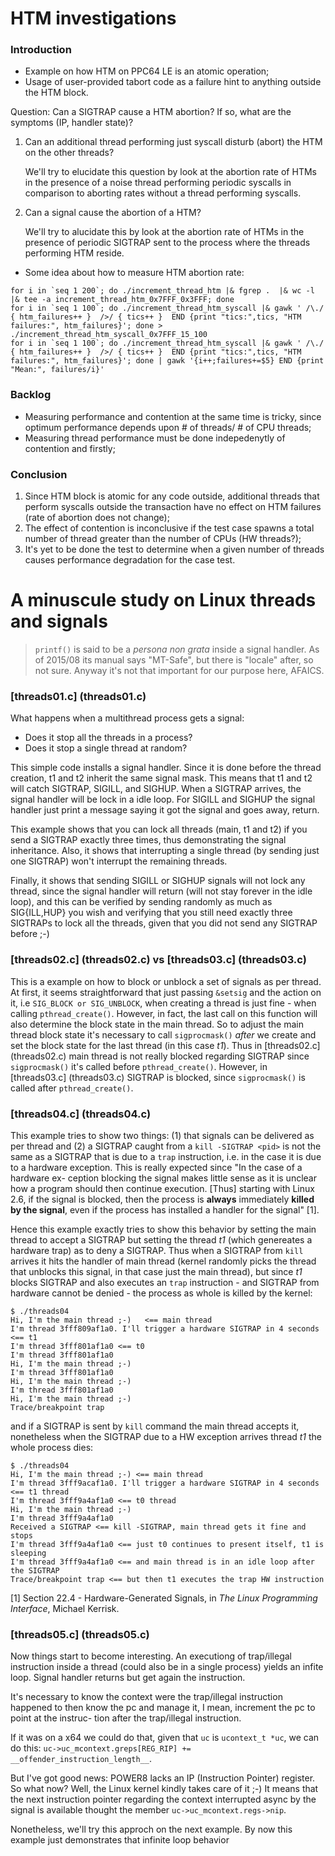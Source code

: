 HTM investigations
==================

### Introduction

- Example on how HTM on PPC64 LE is an atomic operation;
- Usage of user-provided tabort code as a failure hint to anything outside the HTM block.

Question: Can a SIGTRAP cause a HTM abortion? If so, what are the symptoms (IP, handler state)?

1. Can an additional thread performing just syscall disturb (abort) the HTM on the other threads?

   We'll try to elucidate this question by look at the abortion rate of HTMs in the presence of
   a noise thread performing periodic syscalls in comparison to aborting rates without a thread
   performing syscalls.

2. Can a signal cause the abortion of a HTM?

   We'll try to alucidate this by look at the abortion rate of HTMs in the presence of periodic
   SIGTRAP sent to the process where the threads performing HTM reside.


- Some idea about how to measure HTM abortion rate:

```
for i in `seq 1 200`; do ./increment_thread_htm |& fgrep .  |& wc -l |& tee -a increment_thread_htm_0x7FFF_0x3FFF; done
for i in `seq 1 100`; do ./increment_thread_htm_syscall |& gawk ' /\./ { htm_failures++ }  />/ { tics++ }  END {print "tics:",tics, "HTM failures:", htm_failures}'; done > ./increment_thread_htm_syscall_0x7FFF_15_100
for i in `seq 1 100`; do ./increment_thread_htm_syscall |& gawk ' /\./ { htm_failures++ }  />/ { tics++ }  END {print "tics:",tics, "HTM failures:", htm_failures}'; done | gawk '{i++;failures+=$5} END {print "Mean:", failures/i}'
```

### Backlog

- Measuring performance and contention at the same time is tricky, since optimum performance depends upon # of threads/ # of CPU threads;
- Measuring thread performance must be done indepedenytly of contention and firstly;

### Conclusion

1. Since HTM block is atomic for any code outside, additional threads that perform syscalls outside the transaction have no effect on HTM failures (rate of abortion does not change);
2. The effect of contention is inconclusive if the test case spawns a total number of thread greater than the number of CPUs (HW threads?);
3. It's yet to be done the test to determine when a given number of threads causes performance degradation for the case test.


A minuscule study on Linux threads and signals
==============================================

> `printf()` is said to be a _persona non grata_ inside a signal handler. As of
> 2015/08 its manual says "MT-Safe", but there is "locale" after, so not sure.
> Anyway it's not that important for our purpose here, AFAICS.

### [threads01.c] (threads01.c)

What happens when a multithread process gets a signal:
- Does it stop all the threads in a process?
- Does it stop a single thread at random?

This simple code installs a signal handler. Since it is done before the thread
creation, t1 and t2 inherit the same signal mask. This means that t1 and t2 will
catch SIGTRAP, SIGILL, and SIGHUP. When a SIGTRAP arrives, the signal handler
will be lock in a idle loop. For SIGILL and SIGHUP the signal handler just print
a message saying it got the signal and goes away, return.

This example shows that you can lock all threads (main, t1 and t2) if you send
a SIGTRAP exactly three times, thus demonstrating the signal inheritance. Also,
it shows that interrupting a single thread (by sending just one SIGTRAP) won't
interrupt the remaining threads.

Finally, it shows that sending SIGILL or SIGHUP signals will not lock any thread,
since the signal handler will return (will not stay forever in the idle loop),
and this can be verified by sending randomly as much as SIG{ILL,HUP} you wish
and verifying that you still need exactly three SIGTRAPs to lock all the
threads, given that you did not send any SIGTRAP before ;-)

### [threads02.c] (threads02.c) vs [threads03.c] (threads03.c)

This is a example on how to block or unblock a set of signals as per thread. At
first, it seems straightforward that just passing `&setsig` and the action on it,
i.e `SIG_BLOCK or SIG_UNBLOCK`, when creating a thread is just fine - when calling
`pthread_create()`. However, in fact, the last call on this function will also
determine the block state in the main thread. So to adjust the main thread block
state it's necessary to call `sigprocmask()` *after* we create and set the block
state for the last thread (in this case *t1*). Thus in [threads02.c] (threads02.c)
main thread is not really blocked regarding SIGTRAP since `sigprocmask()` it's
called before `pthread_create()`. However, in [threads03.c] (threads03.c) SIGTRAP
is blocked, since `sigprocmask()` is called after `pthread_create()`.

### [threads04.c] (threads04.c)

This example tries to show two things: (1) that signals can be delivered as per
thread and (2) a SIGTRAP caught from a `kill -SIGTRAP <pid>` is not the same as
a SIGTRAP that is due to a `trap` instruction, i.e. in the case it is due to a
hardware exception. This is really expected since "In the case of a hardware ex-
ception blocking the signal makes little sense as it is unclear how a program
should then continue execution. [Thus] starting with Linux 2.6, if the signal is
blocked, then the process is **always** immediately **killed by the signal**,
even if the process has installed a handler for the signal" [1].

Hence this example exactly tries to show this behavior by setting the main thread
to accept a SIGTRAP but setting the thread *t1* (which genereates a hardware trap)
as to deny a SIGTRAP. Thus when a SIGTRAP from `kill` arrives it hits the handler
of main thread (kernel randomly picks the thread that unblocks this signal, in
that case just the main thread), but since *t1* blocks SIGTRAP and also executes
an `trap` instruction - and SIGTRAP from hardware cannot be denied - the process
as whole is killed by the kernel:

```
$ ./threads04
Hi, I'm the main thread ;-)   <== main thread
I'm thread 3fff809af1a0. I'll trigger a hardware SIGTRAP in 4 seconds <== t1
I'm thread 3fff801af1a0 <== t0
I'm thread 3fff801af1a0
Hi, I'm the main thread ;-)
I'm thread 3fff801af1a0
Hi, I'm the main thread ;-)
I'm thread 3fff801af1a0
Hi, I'm the main thread ;-)
Trace/breakpoint trap
```
and if a SIGTRAP is sent by `kill` command the main thread accepts it, nonetheless
when the SIGTRAP due to a HW exception arrives thread *t1* the whole process dies:

```
$ ./threads04
Hi, I'm the main thread ;-) <== main thread
I'm thread 3fff9acaf1a0. I'll trigger a hardware SIGTRAP in 4 seconds <== t1 thread
I'm thread 3fff9a4af1a0 <== t0 thread
Hi, I'm the main thread ;-)
I'm thread 3fff9a4af1a0
Received a SIGTRAP <== kill -SIGTRAP, main thread gets it fine and stops
I'm thread 3fff9a4af1a0 <== just t0 continues to present itself, t1 is sleeping
I'm thread 3fff9a4af1a0 <== and main thread is in an idle loop after the SIGTRAP
Trace/breakpoint trap <== but then t1 executes the trap HW instruction
```

[1] Section 22.4 - Hardware-Generated Signals, in *The Linux Programming Interface*,
Michael Kerrisk.

### [threads05.c] (threads05.c)

Now things start to become interesting. An executiong of trap/illegal instruction
inside a thread (could also be in a single process) yields an infite loop. Signal
handler returns but get again the instruction.

It's necessary to know the context were the trap/illegal instruction happened to
then know the pc and manage it, I mean, increment the pc to point at the instruc-
tion after the trap/illegal instruction.

If it was on a x64 we could do that, given that `uc` is `ucontext_t *uc`, we can
do this: `uc->uc_mcontext.greps[REG_RIP] += __offender_instruction_length__`.

But I've got good news: POWER8 lacks an IP (Instruction Pointer) register. So
what now? Well, the Linux kernel kindly takes care of it ;-) It means that the
next instruction pointer regarding the context interrupted async by the signal is
available thought the member `uc->uc_mcontext.regs->nip`.

Nonetheless, we'll try this approch on the next example. By now this example just
demonstrates that infinite loop behavior
